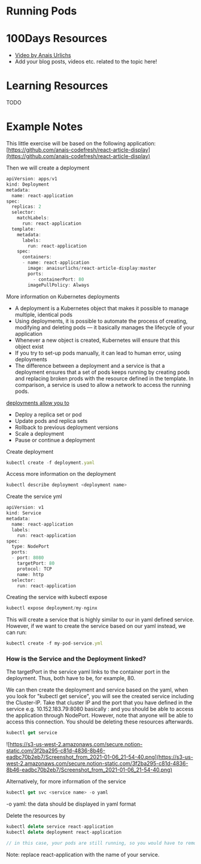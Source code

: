 # Running Pods 

# 100Days Resources
* [Video by Anais Urlichs](https://youtu.be/qt76R2G4h-0)
* Add your blog posts, videos etc. related to the topic here!

# Learning Resources

TODO

# Example Notes

This little exercise will be based on the following application: [https://github.com/anais-codefresh/react-article-display](https://github.com/anais-codefresh/react-article-display)

Then we will create a deployment

```jsx
apiVersion: apps/v1
kind: Deployment
metadata:
  name: react-application
spec:
  replicas: 2
  selector:
    matchLabels:
      run: react-application
  template:
    metadata:
      labels:
        run: react-application
    spec:
      containers:
      - name: react-application
        image: anaisurlichs/react-article-display:master
        ports:
          - containerPort: 80
        imagePullPolicy: Always
```

More information on Kubernetes deployments

- A deployment is a Kubernetes object that makes it possible to manage multiple, identical pods
- Using deployments, it is possible to automate the process of creating, modifying and deleting pods — it basically manages the lifecycle of your application
- Whenever a new object is created, Kubernetes will ensure that this object exist
- If you try to set-up pods manually, it can lead to human error, using deployments
- The difference between a deployment and a service is that a deployment ensures that a set of pods keeps running by creating pods and replacing broken prods with the resource defined in the template. In comparison, a service is used to allow a network to access the running pods.

[deployments allow you to](https://www.redhat.com/en/topics/containers/what-is-kubernetes-deployment)

- Deploy a replica set or pod
- Update pods and replica sets
- Rollback to previous deployment versions
- Scale a deployment
- Pause or continue a deployment

Create deployment

```jsx
kubectl create -f deployment.yaml
```

Access more information on the deployment 

```jsx
kubectl describe deployment <deployment name>
```

Create the service yml

```jsx
apiVersion: v1
kind: Service
metadata:
  name: react-application
  labels:
    run: react-application
spec:
  type: NodePort
  ports:
  - port: 8080
    targetPort: 80
    protocol: TCP
    name: http
  selector:
    run: react-application
```

Creating the service with kubectl expose

```jsx
kubectl expose deployment/my-nginx
```

This will create a service that is highly similar to our in yaml defined service. However, if we want to create the service based on our yaml instead, we can run:

```jsx
kubectl create -f my-pod-service.yml
```

### How is the Service and the Deployment linked?

The targetPort in the service yaml links to the container port in the deployment. Thus, both have to be, for example, 80. 

We can then create the deployment and service based on the yaml, when you look for "kubectl get service", you will see the created service including the Cluster-IP. Take that cluster IP and the port that you have defined in the service e.g. 10.152.183.79:8080 basically <Cluster IP>:<port defined in service> and you should be able to access the application through NodePort. However, note that anyone will be able to access this connection. You should be deleting these resources afterwards.

```jsx
kubectl get service
```

![https://s3-us-west-2.amazonaws.com/secure.notion-static.com/3f2ba295-c81d-4836-8b46-eadbc70b2eb7/Screenshot_from_2021-01-06_21-54-40.png](https://s3-us-west-2.amazonaws.com/secure.notion-static.com/3f2ba295-c81d-4836-8b46-eadbc70b2eb7/Screenshot_from_2021-01-06_21-54-40.png)

Alternatively, for more information of the service

```jsx
kubectl get svc <service name> -o yaml
```

-o yaml: the data should be displayed in yaml format

Delete the resources by

```jsx
kubectl delete service react-application
kubectl delete deployment react-application

// in this case, your pods are still running, so you would have to remove them individually 
```

Note: replace react-application with the name of your service.
